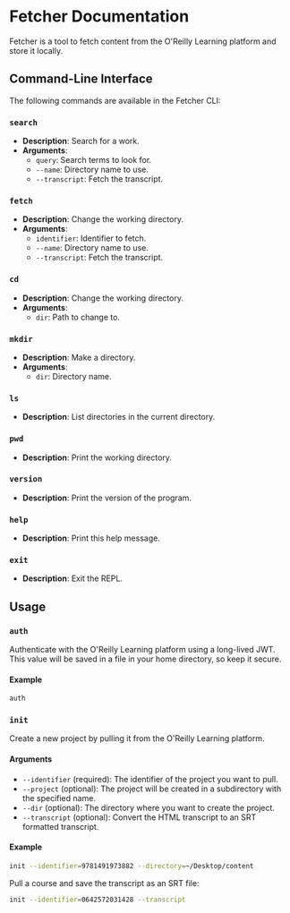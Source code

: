 # Fetcher Documentation

Fetcher is a tool to fetch content from the O'Reilly Learning platform and store it locally.

## Command-Line Interface

The following commands are available in the Fetcher CLI:

### `search`

- **Description**: Search for a work.
- **Arguments**:
  - `query`: Search terms to look for.
  - `--name`: Directory name to use.
  - `--transcript`: Fetch the transcript.

### `fetch`

- **Description**: Change the working directory.
- **Arguments**:
  - `identifier`: Identifier to fetch.
  - `--name`: Directory name to use.
  - `--transcript`: Fetch the transcript.

### `cd`

- **Description**: Change the working directory.
- **Arguments**:
  - `dir`: Path to change to.

### `mkdir`

- **Description**: Make a directory.
- **Arguments**:
  - `dir`: Directory name.

### `ls`

- **Description**: List directories in the current directory.

### `pwd`

- **Description**: Print the working directory.

### `version`

- **Description**: Print the version of the program.

### `help`

- **Description**: Print this help message.

### `exit`

- **Description**: Exit the REPL.

## Usage

### `auth`

Authenticate with the O'Reilly Learning platform using a long-lived JWT. This value will be saved in a file in your home directory, so keep it secure.

#### Example

```bash
auth
```

### `init`

Create a new project by pulling it from the O'Reilly Learning platform.

#### Arguments

- `--identifier` (required): The identifier of the project you want to pull.
- `--project` (optional): The project will be created in a subdirectory with the specified name.
- `--dir` (optional): The directory where you want to create the project.
- `--transcript` (optional): Convert the HTML transcript to an SRT formatted transcript.

#### Example

```bash
init --identifier=9781491973882 --directory=~/Desktop/content
```

Pull a course and save the transcript as an SRT file:

```bash
init --identifier=0642572031428 --transcript
```
